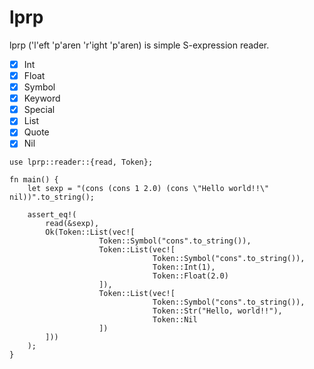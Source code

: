 # lprp

lprp ('l'eft 'p'aren 'r'ight 'p'aren) is simple S-expression reader.

- [x] Int
- [x] Float
- [x] Symbol
- [x] Keyword
- [x] Special
- [x] List
- [x] Quote
- [x] Nil

```
use lprp::reader::{read, Token};

fn main() {
    let sexp = "(cons (cons 1 2.0) (cons \"Hello world!!\" nil))".to_string();

    assert_eq!(
        read(&sexp),
        Ok(Token::List(vec![
                    Token::Symbol("cons".to_string()),
                    Token::List(vec![
                                Token::Symbol("cons".to_string()),
                                Token::Int(1),
                                Token::Float(2.0)
                    ]),
                    Token::List(vec![
                                Token::Symbol("cons".to_string()),
                                Token::Str("Hello, world!!"),
                                Token::Nil
                    ])
        ]))
    );
}
```
